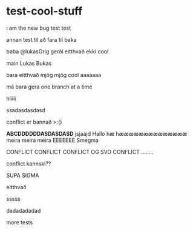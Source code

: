 # test-cool-stuff

i am the new bug
test test


annan test til að fara til baka

baba
@lukasGrig gerði eitthvað ekki cool

main
Lukas Bukas

bara eitthvað mjög mjög cool aaaaaaa

má bara gera one branch at a time


hiiiii

ssadasdasdasd


conflict er bannað >:()

**ABCDDDDDDASDASDASD**
jsjaajd
Hallo hæ hææææææææææææææ meira meira meira
EEEEEEE
Smegma

CONFLICT CONFLICT CONFLICT OG SVO CONFLICT ........

conflict kannski??

SUPA SIGMA

eitthvað

sssss


dadadadadad


more tests
